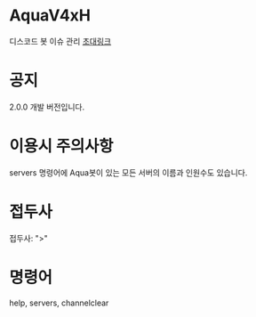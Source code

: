 # AquaV4xH
디스코드 봇 이슈 관리
[초대링크](https://discord.com/api/oauth2/authorize?client_id=792319164487827476&permissions=8&scope=bot)

# 공지
2.0.0 개발 버전입니다.

# 이용시 주의사항
servers 명령어에 Aqua봇이 있는 모든 서버의 이름과 인원수도 있습니다.

# 접두사
접두사: ">"

# 명령어
help,
servers,
channelclear
